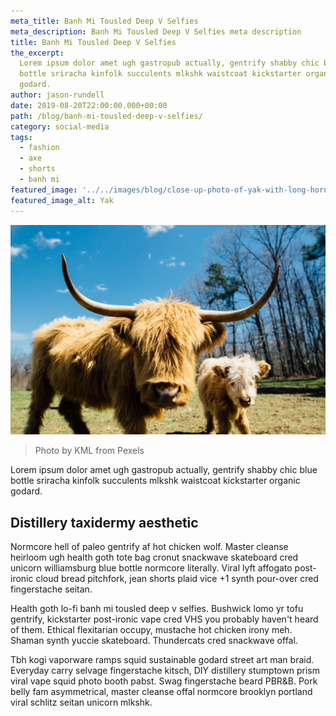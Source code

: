 ```yaml
---
meta_title: Banh Mi Tousled Deep V Selfies
meta_description: Banh Mi Tousled Deep V Selfies meta description
title: Banh Mi Tousled Deep V Selfies
the_excerpt:
  Lorem ipsum dolor amet ugh gastropub actually, gentrify shabby chic blue
  bottle sriracha kinfolk succulents mlkshk waistcoat kickstarter organic
  godard.
author: jason-rundell
date: 2019-08-20T22:00:00.000+00:00
path: /blog/banh-mi-tousled-deep-v-selfies/
category: social-media
tags:
  - fashion
  - axe
  - shorts
  - banh mi
featured_image: '../../images/blog/close-up-photo-of-yak-with-long-horns-2382741.jpg'
featured_image_alt: Yak
---
```


![Yak](../../images/blog/close-up-photo-of-yak-with-long-horns-2382741.jpg)

> Photo by KML from Pexels

Lorem ipsum dolor amet ugh gastropub actually, gentrify shabby chic blue bottle
sriracha kinfolk succulents mlkshk waistcoat kickstarter organic godard.

## Distillery taxidermy aesthetic

Normcore hell of paleo gentrify af hot chicken wolf. Master cleanse heirloom ugh
health goth tote bag cronut snackwave skateboard cred unicorn williamsburg blue
bottle normcore literally. Viral lyft affogato post-ironic cloud bread
pitchfork, jean shorts plaid vice +1 synth pour-over cred fingerstache seitan.

Health goth lo-fi banh mi tousled deep v selfies. Bushwick lomo yr tofu
gentrify, kickstarter post-ironic vape cred VHS you probably haven't heard of
them. Ethical flexitarian occupy, mustache hot chicken irony meh. Shaman synth
yuccie skateboard. Thundercats cred snackwave offal.

Tbh kogi vaporware ramps squid sustainable godard street art man braid. Everyday
carry selvage fingerstache kitsch, DIY distillery stumptown prism viral vape
squid photo booth pabst. Swag fingerstache beard PBR&B. Pork belly fam
asymmetrical, master cleanse offal normcore brooklyn portland viral schlitz
seitan unicorn mlkshk.
